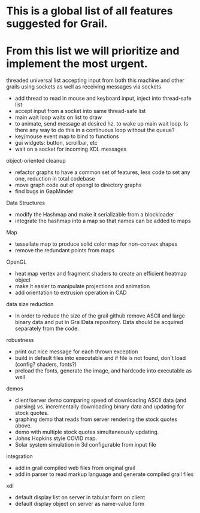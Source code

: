 # This is a global list of all features suggested for Grail.
# From this list we will prioritize and implement the most urgent.

threaded universal list accepting input from both this machine and other grails using sockets as well as receiving messages via sockets
* add thread to read in mouse and keyboard input, inject into thread-safe list
* accept input from a socket into same thread-safe list
* main wait loop waits on list to draw
* to animate, send message at desired hz. to wake up main wait loop. Is there any way to do this in a continuous loop without the queue?
* key/mouse event map to bind to functions
* gui widgets: button, scrollbar, etc
* wait on a socket for incoming XDL messages

object-oriented cleanup
* refactor graphs to have a common set of features, less code to set any one, reduction in total codebase
* move graph code out of opengl to directory graphs
* find bugs in GapMinder


Data Structures
* modify the Hashmap and make it serializable from a blockloader
* integrate the hashmap into a map so that names can be added to maps

Map
* tessellate map to produce solid color map for non-convex shapes
* remove the redundant points from maps


OpenGL
* heat map vertex and fragment shaders to create an efficient heatmap object
* make it easier to manipulate projections and animation
* add orientation to extrusion operation in CAD

data size reduction
* In order to reduce the size of the grail github remove ASCII and large binary data and put in GrailData repository. Data should be acquired separately from the code.

robustness
* print out nice message for each thrown exception
* build in default files into executable and if file is not found, don't load (config? shaders, fonts?)
* preload the fonts, generate the image, and hardcode into executable as well

demos
* client/server demo comparing speed of downloading ASCII data (and parsing) vs. incrementally downloading binary data and updating for stock quotes.
* graphing demo that reads from server rendering the stock quotes above.
* demo with multiple stock quotes simultaneously updating.
* Johns Hopkins style COVID map.
* Solar system simulation in 3d configurable from input file

integration
* add in grail compiled web files from original grail
* add in parser to read markup language and generate compiled grail files

xdl
* default display list<object> on server in tabular form on client
* default display object on server as name-value form



